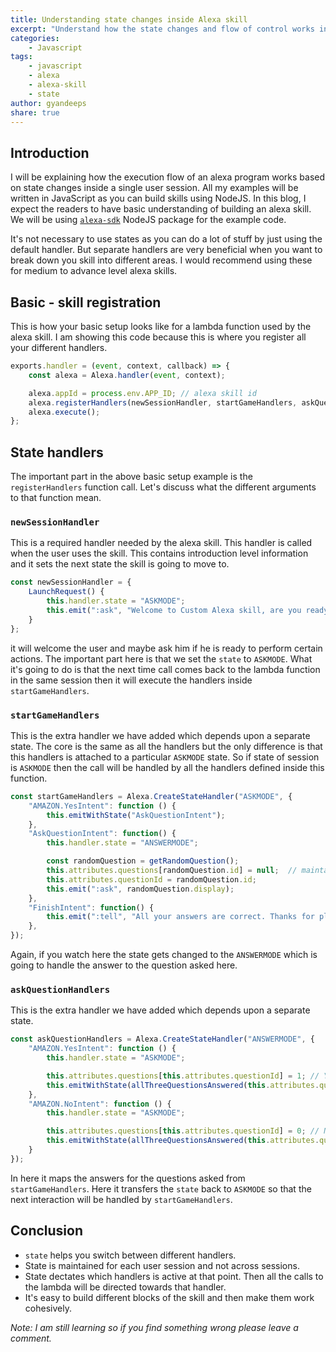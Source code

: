 ```yaml
---
title: Understanding state changes inside Alexa skill
excerpt: "Understand how the state changes and flow of control works in alexa skill"
categories:
    - Javascript
tags: 
    - javascript 
    - alexa
    - alexa-skill
    - state
author: gyandeeps
share: true
---
```


## Introduction

I will be explaining how the execution flow of an alexa program works based on state changes inside a single user session. All my examples will be written in JavaScript as you can build skills using NodeJS. In this blog, I expect the readers to have basic understanding of building an alexa skill. We will be using [`alexa-sdk`](https://github.com/alexa/alexa-skills-kit-sdk-for-nodejs) NodeJS package for the example code.

It's not necessary to use states as you can do a lot of stuff by just using the default handler. But separate handlers are very beneficial when you want to break down you skill into different areas. I would recommend using these for medium to advance level alexa skills.

## Basic - skill registration

This is how your basic setup looks like for a lambda function used by the alexa skill. I am showing this code because this is where you register all your different handlers.

```js
exports.handler = (event, context, callback) => {
    const alexa = Alexa.handler(event, context);

    alexa.appId = process.env.APP_ID; // alexa skill id
    alexa.registerHandlers(newSessionHandler, startGameHandlers, askQuestionHandlers); // important part where we are going to focus.
    alexa.execute();
};
```

## State handlers

The important part in the above basic setup example is the `registerHandlers` function call. Let's discuss what the different arguments to that function mean.

### `newSessionHandler`

This is a required handler needed by the alexa skill. This handler is called when the user uses the skill. This contains introduction level information and it sets the next state the skill is going to move to.

```js
const newSessionHandler = {
    LaunchRequest() {
        this.handler.state = "ASKMODE";
        this.emit(":ask", "Welcome to Custom Alexa skill, are you ready to begin?");
    }
};
```

it will welcome the user and maybe ask him if he is ready to perform certain actions. The important part here is that we set the `state` to `ASKMODE`. What it's going to do is that the next time call comes back to the lambda function in the same session then it will execute the handlers inside `startGameHandlers`.

### `startGameHandlers` 

This is the extra handler we have added which depends upon a separate state. The core is the same as all the handlers but the only difference is that this handlers is attached to a particular `ASKMODE` state. So if state of session is `ASKMODE` then the call will be handled by all the handlers defined inside this function.

```js
const startGameHandlers = Alexa.CreateStateHandler("ASKMODE", {
    "AMAZON.YesIntent": function () {
        this.emitWithState("AskQuestionIntent");
    },
    "AskQuestionIntent": function() {
        this.handler.state = "ANSWERMODE";

        const randomQuestion = getRandomQuestion();
        this.attributes.questions[randomQuestion.id] = null;  // maintain questions within the same session
        this.attributes.questionId = randomQuestion.id;
        this.emit(":ask", randomQuestion.display);
    },
    "FinishIntent": function() {
        this.emit(":tell", "All your answers are correct. Thanks for playing");
    },
});
```

Again, if you watch here the state gets changed to the `ANSWERMODE` which is going to handle the answer to the question asked here.

### `askQuestionHandlers`

This is the extra handler we have added which depends upon a separate state.

```js
const askQuestionHandlers = Alexa.CreateStateHandler("ANSWERMODE", {
    "AMAZON.YesIntent": function () {
        this.handler.state = "ASKMODE";

        this.attributes.questions[this.attributes.questionId] = 1; // Yes
        this.emitWithState(allThreeQuestionsAnswered(this.attributes.questions) ? "FinishIntent" : "AskQuestionIntent");
    },
    "AMAZON.NoIntent": function () {
        this.handler.state = "ASKMODE";

        this.attributes.questions[this.attributes.questionId] = 0; // No
        this.emitWithState(allThreeQuestionsAnswered(this.attributes.questions) ? "FinishIntent" : "AskQuestionIntent");
    }
});
```

In here it maps the answers for the questions asked from `startGameHandlers`. Here it transfers the `state` back to `ASKMODE` so that the next interaction will be handled by `startGameHandlers`.

## Conclusion

* `state` helps you switch between different handlers.
* State is maintained for each user session and not across sessions.
* State dectates which handlers is active at that point. Then all the calls to the lambda will be directed towards that handler.
* It's easy to build different blocks of the skill and then make them work cohesively. 


_Note: I am still learning so if you find something wrong please leave a comment._
